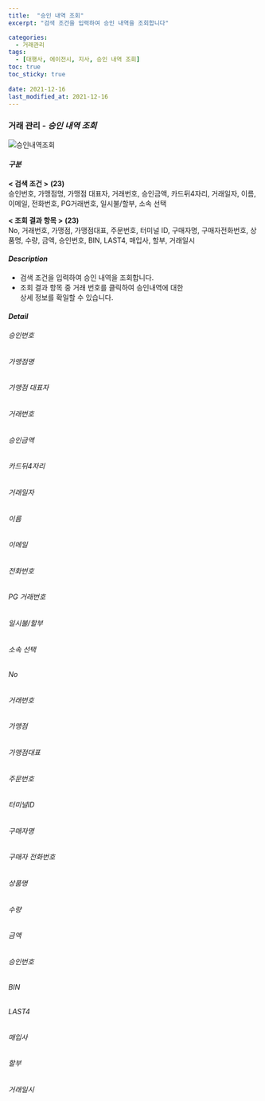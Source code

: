 ```yaml
---
title:  "승인 내역 조회"
excerpt: "검색 조건을 입력하여 승인 내역을 조회합니다"

categories:
  - 거래관리
tags:
  - [대행사, 에이전시, 지사, 승인 내역 조회]
toc: true
toc_sticky: true
 
date: 2021-12-16
last_modified_at: 2021-12-16
---
```

### 거래 관리 - *승인 내역 조회*
![승인내역조회]()

#### *구분* <br>
**< 검색 조건 >** **(23)**
<br>승인번호, 가맹점명, 가맹점 대표자, 거래번호, 승인금액, 카드뒤4자리, 거래일자, 이름, 이메일, 전화번호, PG거래번호, 일시불/할부, 소속 선택

**< 조회 결과 항목 >** **(23)**
<br>No, 거래번호, 가맹점, 가맹점대표, 주문번호, 터미널 ID, 구매자명, 구매자전화번호, 상품명, 수량, 금액, 승인번호, BIN, LAST4, 매입사, 할부, 거래일시

#### *Description*
- 검색 조건을 입력하여 승인 내역을 조회합니다.
- 조회 결과 항목 중 거래 번호를 클릭하여 승인내역에 대한<br>상세 정보를 확일할 수 있습니다.

#### *Detail*
###### 승인번호
###### 가맹점명
###### 가맹점 대표자
###### 거래번호
###### 승인금액
###### 카드뒤4자리
###### 거래일자
###### 이름
###### 이메일
###### 전화번호
###### PG 거래번호
###### 일시불/할부
###### 소속 선택

###### No
###### 거래번호
###### 가맹점
###### 가맹점대표
###### 주문번호
###### 터미널ID
###### 구매자명
###### 구매자 전화번호
###### 상품명
###### 수량
###### 금액
###### 승인번호
###### BIN
###### LAST4
###### 매입사
###### 할부
###### 거래일시